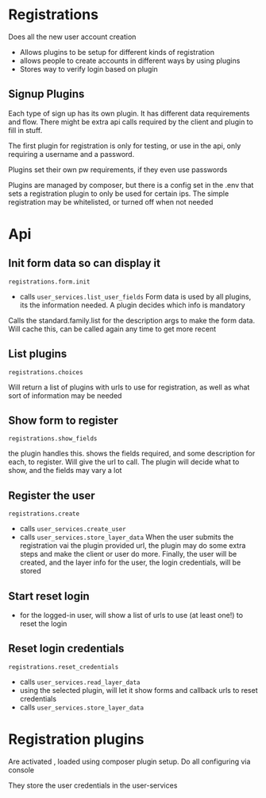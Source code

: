 # Registrations

Does all the new user account creation

* Allows plugins to be setup for different kinds of registration
* allows people to create accounts in different ways by using plugins
* Stores way to verify login based on plugin



## Signup Plugins

Each type of sign up has its own plugin. It has different data requirements and flow.
There might be extra api calls required by the client and plugin to fill in stuff.

The first plugin for registration is only for testing, or use in the api, only requiring a username and a password.


Plugins set their own pw requirements, if they even use passwords

Plugins are managed by composer, but there is a config set in the .env that sets a registration plugin to only be used for certain ips.
The simple registration may be whitelisted, or turned off when not needed


# Api

## Init form data so can display it 
    registrations.form.init
* calls `user_services.list_user_fields`
Form data is used by all plugins, its the information needed. A plugin decides which info is mandatory

Calls the standard.family.list for the description args to make the form data. Will cache this, can be called again any time to get more recent

## List plugins
    registrations.choices
Will return a list of plugins with urls to use for registration, as well as what sort of information may be needed


## Show form to register
    registrations.show_fields
the plugin handles this.
shows the fields required, and some description for each, to register.
Will give the url to call.
The plugin will decide what to show, and the fields may vary a lot



## Register the user 
    registrations.create
* calls `user_services.create_user`
* calls `user_services.store_layer_data`
When the user submits the registration vai the plugin provided url,
the plugin may do some extra steps and make the client or user do more.
Finally, the user will be created, and the layer info for the user, the login credentials, will be stored

## Start reset login
* for the logged-in user, will show a list of urls to use (at least one!) to reset the login

## Reset login credentials
    registrations.reset_credentials
* calls `user_services.read_layer_data`
* using the selected plugin, will let it show forms and callback urls to reset credentials
* calls `user_services.store_layer_data`

# Registration plugins

Are activated , loaded using composer plugin setup. Do all configuring via console

They store the user credentials in the user-services
